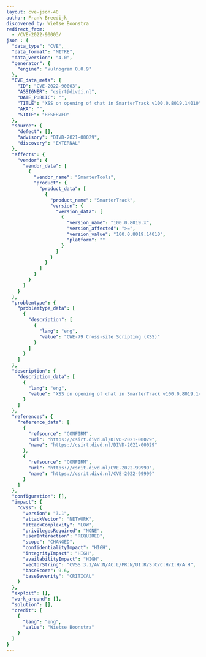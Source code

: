 ```yaml
---
layout: cve-json-40
author: Frank Breedijk
discovered_by: Wietse Boonstra
redirect_from:
  - /CVE-2022-90003/
json : {
  "data_type": "CVE",
  "data_format": "MITRE",
  "data_version": "4.0",
  "generator": {
    "engine": "Vulnogram 0.0.9"
  },
  "CVE_data_meta": {
    "ID": "CVE-2022-90003",
    "ASSIGNER": "csirt@divdi.nl",
    "DATE_PUBLIC": "",
    "TITLE": "XSS on opening of chat in SmarterTrack v100.0.8019.14010",
    "AKA": "",
    "STATE": "RESERVED"
  },
  "source": {
    "defect": [],
    "advisory": "DIVD-2021-00029",
    "discovery": "EXTERNAL"
  },
  "affects": {
    "vendor": {
      "vendor_data": [
        {
          "vendor_name": "SmarterTools",
          "product": {
            "product_data": [
              {
                "product_name": "SmarterTrack",
                "version": {
                  "version_data": [
                    {
                      "version_name": "100.0.8019.x",
                      "version_affected": ">=",
                      "version_value": "100.0.8019.14010",
                      "platform": ""
                    }
                  ]
                }
              }
            ]
          }
        }
      ]
    }
  },
  "problemtype": {
    "problemtype_data": [
      {
        "description": [
          {
            "lang": "eng",
            "value": "CWE-79 Cross-site Scripting (XSS)"
          }
        ]
      }
    ]
  },
  "description": {
    "description_data": [
      {
        "lang": "eng",
        "value": "XSS on opening of chat in SmarterTrack v100.0.8019.14010"
      }
    ]
  },
  "references": {
    "reference_data": [
      {
        "refsource": "CONFIRM",
        "url": "https://csirt.divd.nl/DIVD-2021-00029",
        "name": "https://csirt.divd.nl/DIVD-2021-00029"
      },
      {
        "refsource": "CONFIRM",
        "url": "https://csrit.divd.nl/CVE-2022-99999",
        "name": "https://csrit.divd.nl/CVE-2022-99999"
      }
    ]
  },
  "configuration": [],
  "impact": {
    "cvss": {
      "version": "3.1",
      "attackVector": "NETWORK",
      "attackComplexity": "LOW",
      "privilegesRequired": "NONE",
      "userInteraction": "REQUIRED",
      "scope": "CHANGED",
      "confidentialityImpact": "HIGH",
      "integrityImpact": "HIGH",
      "availabilityImpact": "HIGH",
      "vectorString": "CVSS:3.1/AV:N/AC:L/PR:N/UI:R/S:C/C:H/I:H/A:H",
      "baseScore": 9.6,
      "baseSeverity": "CRITICAL"
    }
  },
  "exploit": [],
  "work_around": [],
  "solution": [],
  "credit": [
    {
      "lang": "eng",
      "value": "Wietse Boonstra"
    }
  ]
}
---
```

